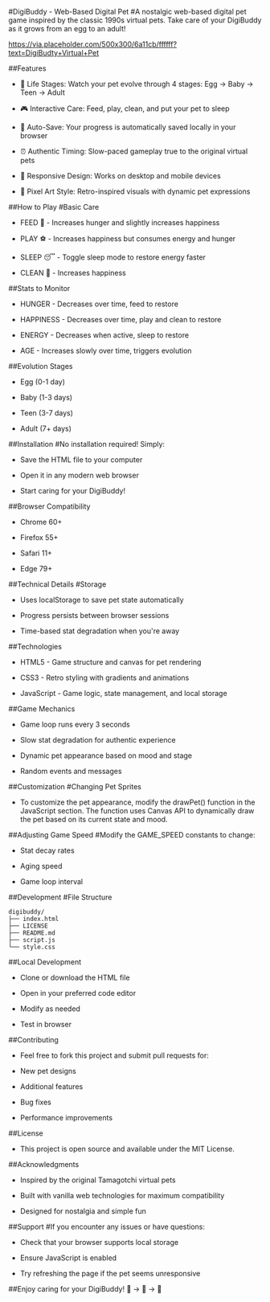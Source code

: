 #DigiBuddy - Web-Based Digital Pet
#A nostalgic web-based digital pet game inspired by the classic 1990s virtual pets. Take care of your DigiBuddy as it grows from an egg to an adult!

https://via.placeholder.com/500x300/6a11cb/ffffff?text=DigiBudty+Virtual+Pet

##Features
- 🥚 Life Stages: Watch your pet evolve through 4 stages: Egg → Baby → Teen → Adult

- 🎮 Interactive Care: Feed, play, clean, and put your pet to sleep

- 💾 Auto-Save: Your progress is automatically saved locally in your browser

- ⏰ Authentic Timing: Slow-paced gameplay true to the original virtual pets

- 📱 Responsive Design: Works on desktop and mobile devices

- 🎨 Pixel Art Style: Retro-inspired visuals with dynamic pet expressions

##How to Play
#Basic Care
- FEED 🍕 - Increases hunger and slightly increases happiness

- PLAY ⚽ - Increases happiness but consumes energy and hunger

- SLEEP 😴 - Toggle sleep mode to restore energy faster

- CLEAN 🛁 - Increases happiness

##Stats to Monitor
- HUNGER - Decreases over time, feed to restore

- HAPPINESS - Decreases over time, play and clean to restore

- ENERGY - Decreases when active, sleep to restore

- AGE - Increases slowly over time, triggers evolution

##Evolution Stages
- Egg (0-1 day)

- Baby (1-3 days)

- Teen (3-7 days)

- Adult (7+ days)

##Installation
#No installation required! Simply:

- Save the HTML file to your computer

- Open it in any modern web browser

- Start caring for your DigiBuddy!

##Browser Compatibility
- Chrome 60+

- Firefox 55+

- Safari 11+

- Edge 79+

##Technical Details
#Storage
- Uses localStorage to save pet state automatically

- Progress persists between browser sessions

- Time-based stat degradation when you're away

##Technologies
- HTML5 - Game structure and canvas for pet rendering

- CSS3 - Retro styling with gradients and animations

- JavaScript - Game logic, state management, and local storage

##Game Mechanics
- Game loop runs every 3 seconds

- Slow stat degradation for authentic experience

- Dynamic pet appearance based on mood and stage

- Random events and messages

##Customization
#Changing Pet Sprites
- To customize the pet appearance, modify the drawPet() function in the JavaScript section. The function uses Canvas API to dynamically draw the pet based on its current state and mood.

##Adjusting Game Speed
#Modify the GAME_SPEED constants to change:

- Stat decay rates

- Aging speed

- Game loop interval

##Development
#File Structure

```
digibuddy/
├── index.html
├── LICENSE
├── README.md
├── script.js
└── style.css
```

##Local Development
- Clone or download the HTML file

- Open in your preferred code editor

- Modify as needed

- Test in browser

##Contributing
- Feel free to fork this project and submit pull requests for:

- New pet designs

- Additional features

- Bug fixes

- Performance improvements

##License
- This project is open source and available under the MIT License.

##Acknowledgments
- Inspired by the original Tamagotchi virtual pets

- Built with vanilla web technologies for maximum compatibility

- Designed for nostalgia and simple fun

##Support
#If you encounter any issues or have questions:

- Check that your browser supports local storage

- Ensure JavaScript is enabled

- Try refreshing the page if the pet seems unresponsive

##Enjoy caring for your DigiBuddy! 🐣 → 🐥 → 🐔